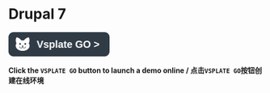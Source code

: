 # Drupal 7

<a href="https://www.vsplate.com/?docker-compose=https://github.com/vsplate/dcenvs/drupal/7"><img alt="VSPLATE GO" src="https://raw.githubusercontent.com/vsplate/images/master/vsgo_btn.png" width="200px"></a>

**Click the `VSPLATE GO` button to launch a demo online / 点击`VSPLATE GO`按钮创建在线环境**